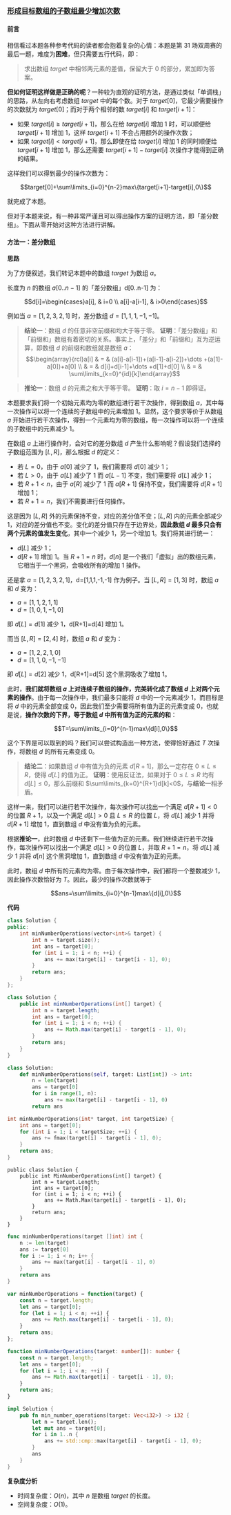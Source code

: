 ### [形成目标数组的子数组最少增加次数](https://leetcode.cn/problems/minimum-number-of-increments-on-subarrays-to-form-a-target-array/solutions/371326/xing-cheng-mu-biao-shu-zu-de-zi-shu-zu-zui-shao-ze/)

#### 前言

相信看过本题各种参考代码的读者都会抱着复杂的心情：本题是第 $31$ 场双周赛的最后一题，难度为**困难**，但只需要五行代码，即：

> 求出数组 $target$ 中相邻两元素的差值，保留大于 $0$ 的部分，累加即为答案。

**但如何证明这样做是正确的呢**？一种较为直观的证明方法，是通过类似「单调栈」的思路，从左向右考虑数组 $target$ 中的每个数。对于 $target[0]$，它最少需要操作的次数就为 $target[0]$；而对于两个相邻的数 $target[i]$ 和 $target[i+1]$：

- 如果 $target[i]\ge target[i+1]$，那么在给 $target[i]$ 增加 $1$ 时，可以顺便给 $target[i+1]$ 增加 $1$，这样 $target[i+1]$ 不会占用额外的操作次数；
- 如果 $target[i]<target[i+1]$，那么即使在给 $target[i]$ 增加 $1$ 的同时顺便给 $target[i+1]$ 增加 $1$，那么还需要 $target[i+1]-target[i]$ 次操作才能得到正确的结果。

这样我们可以得到最少的操作次数为：

$$target[0]+\sum\limits_{i=0}^{n-2}max\{target[i+1]-target[i],0\}$$

就完成了本题。

但对于本题来说，有一种非常严谨且可以得出操作方案的证明方法，即「差分数组」。下面从零开始对这种方法进行讲解。

#### 方法一：差分数组

**思路**

为了方便叙述，我们转记本题中的数组 $target$ 为数组 $a$。

长度为 $n$ 的数组 $a[0..n-1]$ 的「差分数组」d[0..n-1] 为：

$$d[i]=\begin{cases}a[i], & i=0 \\ a[i]-a[i-1], & i>0\end{cases}$$

例如当 $a=[1,2,3,2,1]$ 时，差分数组 $d=[1,1,1,-1,-1]$。

> **结论一**：数组 $d$ 的任意非空前缀和均大于等于零。
> **证明**：「差分数组」和「前缀和」数组有着密切的关系。事实上，「差分」和「前缀和」互为逆运算，即数组 $d$ 的前缀和数组就是数组 $a$：
> $$\begin{array}{rcl}a[i] & = & (a[i]-a[i-1])+(a[i-1]-a[i-2])+\dots +(a[1]-a[0])+a[0] \\ & = & d[i]+d[i-1]+\dots +d[1]+d[0] \\ & = & \sum\limits_{k=0}^{id}[k]\end{array}$$

> **推论一**：数组 $d$ 的元素之和大于等于零。
> **证明**：取 $i=n-1$ 即得证。

本题要求我们将一个初始元素均为零的数组进行若干次操作，得到数组 $a$，其中每一次操作可以将一个连续的子数组中的元素增加 $1$。显然，这个要求等价于从数组 $a$ 开始进行若干次操作，得到一个元素均为零的数组，每一次操作可以将一个连续的子数组中的元素减少 $1$。

在数组 $a$ 上进行操作时，会对它的差分数组 $d$ 产生什么影响呢？假设我们选择的子数组范围为 $[L,R]$，那么根据 $d$ 的定义：

- 若 $L=0$，由于 $a[0]$ 减少了 $1$，我们需要将 $d[0]$ 减少 $1$；
- 若 $L>0$，由于 $a[L]$ 减少了 $1$ 而 $a[L-1]$ 不变，我们需要将 $d[L]$ 减少 $1$；
- 若 $R+1<n$，由于 $a[R]$ 减少了 $1$ 而 $a[R+1]$ 保持不变，我们需要将 $d[R+1]$ 增加 $1$；
- 若 $R+1=n$，我们不需要进行任何操作。

这是因为 $[L,R]$ 外的元素保持不变，对应的差分值不变；$[L,R]$ 内的元素全部减少 $1$，对应的差分值也不变。变化的差分值只存在于边界处，**因此数组 $d$ 最多只会有两个元素的值发生变化**，其中一个减少 $1$，另一个增加 $1$。我们将其进行统一：

- $d[L]$ 减少 $1$；
- $d[R+1]$ 增加 $1$。当 $R+1=n$ 时，$d[n]$ 是一个我们「虚拟」出的数组元素，它相当于一个黑洞，会吸收所有的增加 $1$ 操作。

还是拿 $a=[1,2,3,2,1]$，d=[1,1,1,-1,-1] 作为例子。当 $[L,R]=[1,3]$ 时，数组 $a$ 和 $d$ 变为：

- $a=[1,1,2,1,1]$
- $d=[1,0,1,-1,0]$

即 $d[L]=d[1]$ 减少 $1$，d[R+1]=d[4] 增加 $1$。

而当 $[L,R]=[2,4]$ 时，数组 $a$ 和 $d$ 变为：

- $a=[1,2,2,1,0]$
- $d=[1,1,0,-1,-1]$

即 $d[L]=d[2]$ 减少 $1$，d[R+1]=d[5] 这个黑洞吸收了增加 $1$。

此时，**我们就将数组 $a$ 上对连续子数组的操作，完美转化成了数组 $d$ 上对两个元素的操作**。由于每一次操作中，我们最多只能将 $d$ 中的一个元素减少 $1$，而目标是将 $d$ 中的元素全部变成 $0$，因此我们至少需要将所有值为正的元素变成 $0$，也就是说，**操作次数的下界，等于数组 $d$ 中所有值为正的元素的和**：

$$T=\sum\limits_{i=0}^{n-1}max\{d[i],0\}$$

这个下界是可以取到的吗？我们可以尝试构造出一种方法，使得恰好通过 $T$ 次操作，将数组 $d$ 的所有元素变成 $0$。

> **结论二**：如果数组 $d$ 中有值为负的元素 $d[R+1]$，那么一定存在 $0\le L\le R$，使得 $d[L]$ 的值为正。
> **证明**：使用反证法，如果对于 $0\le L\le R$ 均有 $d[L]\le 0$，那么前缀和 $\sum\limits_{k=0}^{R+1}d[k]<0$，与**结论一**相矛盾。

这样一来，我们可以进行若干次操作，每次操作可以找出一个满足 $d[R+1]<0$ 的位置 $R+1$，以及一个满足 $d[L]>0$ 且 $L\le R$ 的位置 $L$，将 $d[L]$ 减少 $1$ 并将 $d[R+1]$ 增加 $1$，直到数组 $d$ 中没有值为负的元素。

根据**推论一**，此时数组 $d$ 中还剩下一些值为正的元素。我们继续进行若干次操作，每次操作可以找出一个满足 $d[L]>0$ 的位置 $L$，并取 $R+1=n$，将 $d[L]$ 减少 $1$ 并将 $d[n]$ 这个黑洞增加 $1$，直到数组 $d$ 中没有值为正的元素。

此时，数组 $d$ 中所有的元素均为零。由于每次操作中，我们都将一个整数减少 $1$，因此操作次数恰好为 $T$。因此，最少的操作次数就等于

$$ans=\sum\limits_{i=0}^{n-1}max\{d[i],0\}$$

**代码**

```C++
class Solution {
public:
    int minNumberOperations(vector<int>& target) {
        int n = target.size();
        int ans = target[0];
        for (int i = 1; i < n; ++i) {
            ans += max(target[i] - target[i - 1], 0);
        }
        return ans;
    }
};
```

```Java
class Solution {
    public int minNumberOperations(int[] target) {
        int n = target.length;
        int ans = target[0];
        for (int i = 1; i < n; ++i) {
            ans += Math.max(target[i] - target[i - 1], 0);
        }
        return ans;
    }
}
```

```Python
class Solution:
    def minNumberOperations(self, target: List[int]) -> int:
        n = len(target)
        ans = target[0]
        for i in range(1, n):
            ans += max(target[i] - target[i - 1], 0)
        return ans
```

```C
int minNumberOperations(int* target, int targetSize) {
    int ans = target[0];
    for (int i = 1; i < targetSize; ++i) {
        ans += fmax(target[i] - target[i - 1], 0);
    }
    return ans;
}
```

```CSharp
public class Solution {
    public int MinNumberOperations(int[] target) {
        int n = target.Length;
        int ans = target[0];
        for (int i = 1; i < n; ++i) {
            ans += Math.Max(target[i] - target[i - 1], 0);
        }
        return ans;
    }
}
```

```Go
func minNumberOperations(target []int) int {
    n := len(target)
    ans := target[0]
    for i := 1; i < n; i++ {
        ans += max(target[i] - target[i - 1], 0)
    }
    return ans
}
```

```JavaScript
var minNumberOperations = function(target) {
    const n = target.length;
    let ans = target[0];
    for (let i = 1; i < n; ++i) {
        ans += Math.max(target[i] - target[i - 1], 0);
    }
    return ans;
};
```

```TypeScript
function minNumberOperations(target: number[]): number {
    const n = target.length;
    let ans = target[0];
    for (let i = 1; i < n; ++i) {
        ans += Math.max(target[i] - target[i - 1], 0);
    }
    return ans;
}
```

```Rust
impl Solution {
    pub fn min_number_operations(target: Vec<i32>) -> i32 {
        let n = target.len();
        let mut ans = target[0];
        for i in 1..n {
            ans += std::cmp::max(target[i] - target[i - 1], 0);
        }
        ans
    }
}
```

**复杂度分析**

- 时间复杂度：$O(n)$，其中 $n$ 是数组 $target$ 的长度。
- 空间复杂度：$O(1)$。
